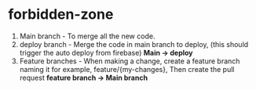 # forbidden-zone
1. Main branch - To merge all the new code. 
2. deploy branch - Merge the code in main branch to deploy, (this should trigger the auto deploy from firebase) **Main -> deploy**
3. Feature branches - When making a change, create a feature branch naming it for example, feature/{my-changes}, Then create the pull request **feature branch -> Main branch**
